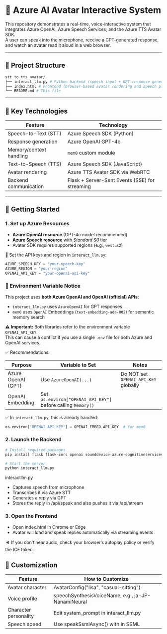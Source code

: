 # 🎤 Azure AI Avatar Interactive System

This repository demonstrates a real-time, voice-interactive system that integrates Azure OpenAI, Azure Speech Services, and the Azure TTS Avatar SDK.  
A user can speak into the microphone, receive a GPT-generated response, and watch an avatar read it aloud in a web browser.

---

## 📁 Project Structure
```bash
stt_to_tts_avatar/
├── interact_llm.py # Python backend (speech input + GPT response generation)
├── index.html # Frontend (browser-based avatar rendering and speech playback)
└── README.md # This file
```


---

## 🧠 Key Technologies

| Feature                  | Technology                                      |
|--------------------------|--------------------------------------------------|
| Speech-to-Text (STT)     | Azure Speech SDK (Python)                        |
| Response generation      | Azure OpenAI GPT-4o                              |
| Memory/context handling  | `mem0` custom module                             |
| Text-to-Speech (TTS)     | Azure Speech SDK (JavaScript)                   |
| Avatar rendering         | Azure TTS Avatar SDK via WebRTC                 |
| Backend communication    | Flask + Server-Sent Events (SSE) for streaming  |



---

## 🚀 Getting Started

### 1. Set up Azure Resources

- **Azure OpenAI resource** (GPT-4o model recommended)
- **Azure Speech resource** with *Standard S0* tier
- Avatar SDK requires supported regions (e.g., `westus2`)

🔐 Set the API keys and region in `interact_llm.py`:

```python
AZURE_SPEECH_KEY = "your-speech-key"
AZURE_REGION = "your-region"
OPENAI_API_KEY = "your-openai-api-key"
```


### 🔐 Environment Variable Notice

This project uses **both Azure OpenAI and OpenAI (official) APIs**:

- `interact_llm.py` uses `AzureOpenAI` for GPT responses
- `mem0` uses `OpenAI` Embeddings (`text-embedding-ada-002`) for semantic memory search

⚠️ **Important:** Both libraries refer to the environment variable `OPENAI_API_KEY`.  
This can cause a conflict if you use a single `.env` file for both Azure and OpenAI services.

✅ Recommendations:

| Purpose              | Variable to Set           | Notes                                 |
|----------------------|---------------------------|----------------------------------------|
| Azure OpenAI (GPT)   | Use `AzureOpenAI(...)`    | Do NOT set `OPENAI_API_KEY` globally  |
| OpenAI Embedding     | Set `os.environ["OPENAI_API_KEY"]` before calling `Memory()` |

✅ In `interact_llm.py`, this is already handled:
```python
os.environ["OPENAI_API_KEY"] = OPENAI_EMBED_API_KEY  # for mem0
```


### 2. Launch the Backend

```bash
# Install required packages
pip install flask flask-cors openai sounddevice azure-cognitiveservices-speech

# Start the server
python interact_llm.py
```

interactllm.py
- Captures speech from microphone
- Transcribes it via Azure STT
- Generates a reply via GPT
- Stores the reply in /api/speak and also pushes it via /api/stream

### 3. Open the Frontend

- Open index.html in Chrome or Edge
- Avatar will load and speak replies automatically via streaming events

🔈 If you don’t hear audio, check your browser’s autoplay policy or verify the ICE token.


## 🎨 Customization
| Feature | How to Customize |
| ---------------- | --------------------------------------------------- |
| Avatar character | AvatarConfig("lisa", "casual-sitting")              |
| Voice profile    | speechSynthesisVoiceName, e.g., ja-JP-NanamiNeural     |
| Character personality | Edit system_prompt in interact_llm.py          |
| Speech speed     | Use speakSsmlAsync() with <prosody rate="+25%"> in SSML |


